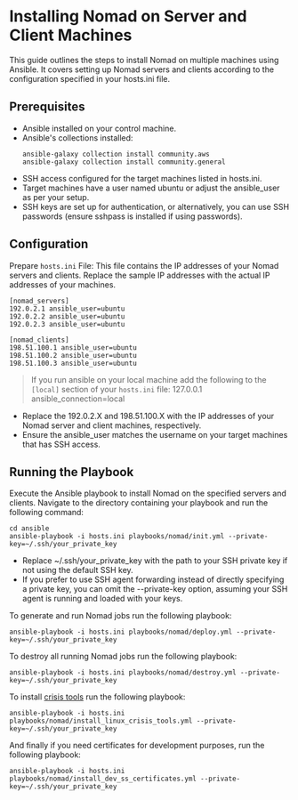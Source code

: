 # Installing Nomad on Server and Client Machines

This guide outlines the steps to install Nomad on multiple machines using Ansible. It covers setting up Nomad servers and clients according to the configuration specified in your hosts.ini file.

## Prerequisites
- Ansible installed on your control machine.
- Ansible's collections installed:
  ```shell
  ansible-galaxy collection install community.aws
  ansible-galaxy collection install community.general
  ```
- SSH access configured for the target machines listed in hosts.ini.
- Target machines have a user named ubuntu or adjust the ansible_user as per your setup.
- SSH keys are set up for authentication, or alternatively, you can use SSH passwords (ensure sshpass is installed if using passwords).

## Configuration

Prepare `hosts.ini` File: This file contains the IP addresses of your Nomad servers and clients. Replace the sample IP addresses with the actual IP addresses of your machines.

```
[nomad_servers]
192.0.2.1 ansible_user=ubuntu
192.0.2.2 ansible_user=ubuntu
192.0.2.3 ansible_user=ubuntu

[nomad_clients]
198.51.100.1 ansible_user=ubuntu
198.51.100.2 ansible_user=ubuntu
198.51.100.3 ansible_user=ubuntu
```

> If you run ansible on your local machine add the following to the `[local]` section of your `hosts.ini` file: 127.0.0.1 ansible_connection=local

- Replace the 192.0.2.X and 198.51.100.X with the IP addresses of your Nomad server and client machines, respectively.
- Ensure the ansible_user matches the username on your target machines that has SSH access.

## Running the Playbook

Execute the Ansible playbook to install Nomad on the specified servers and clients. Navigate to the directory containing your playbook and run the following command:

```shell
cd ansible
ansible-playbook -i hosts.ini playbooks/nomad/init.yml --private-key=~/.ssh/your_private_key
```

- Replace ~/.ssh/your_private_key with the path to your SSH private key if not using the default SSH key.
- If you prefer to use SSH agent forwarding instead of directly specifying a private key, you can omit the --private-key option, assuming your SSH agent is running and loaded with your keys.

To generate and run Nomad jobs run the following playbook:

```shell
ansible-playbook -i hosts.ini playbooks/nomad/deploy.yml --private-key=~/.ssh/your_private_key
```

To destroy all running Nomad jobs run the following playbook:

```shell
ansible-playbook -i hosts.ini playbooks/nomad/destroy.yml --private-key=~/.ssh/your_private_key
```

To install [crisis tools](https://www.brendangregg.com/blog/2024-03-24/linux-crisis-tools.html) run the following playbook:

```shell
ansible-playbook -i hosts.ini playbooks/nomad/install_linux_crisis_tools.yml --private-key=~/.ssh/your_private_key
```

And finally if you need certificates for development purposes, run the following playbook:

```shell
ansible-playbook -i hosts.ini playbooks/nomad/install_dev_ss_certificates.yml --private-key=~/.ssh/your_private_key
```